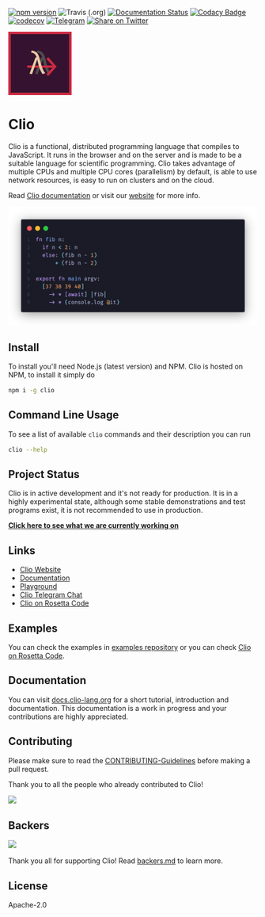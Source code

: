 [![npm version](https://badge.fury.io/js/clio.svg)](https://badge.fury.io/js/clio)
![Travis (.org)](https://img.shields.io/travis/clio-lang/clio.svg)
[![Documentation Status](https://img.shields.io/badge/docs-passing-brightgreen)](https://docs.clio-lang.org)
[![Codacy Badge](https://api.codacy.com/project/badge/Grade/7ea4361c03b94375a58cb020328d8fd8)](https://www.codacy.com/gh/clio-lang/clio?utm_source=github.com&utm_medium=referral&utm_content=clio-lang/clio&utm_campaign=Badge_Grade)
[![codecov](https://codecov.io/gh/clio-lang/clio/branch/develop/graph/badge.svg?token=DizAOgNw8A)](https://codecov.io/gh/clio-lang/clio)
[![Telegram](https://img.shields.io/badge/telegram-chat-blue)](https://t.me/joinchat/K2tN9kkVldcinF4U08lcfQ)
[![Share on Twitter](https://img.shields.io/badge/twitter-share-blue)](https://twitter.com/intent/tweet?text=Clio%20is%20a%20functional,%20parallel,%20distributed%20programming%20language%20that%20compiles%20to%20JavaScript!%20Check%20it%20out%20here:%20https://github.com/clio-lang/clio)

![Clio Logo](https://raw.githubusercontent.com/clio-lang/media/master/logo-128x128.png)

# Clio

Clio is a functional, distributed programming language that compiles to JavaScript. It runs in the browser and on the server and is made to be a suitable language for scientific programming. Clio takes advantage of multiple CPUs and multiple CPU cores (parallelism) by default, is able to use network resources, is easy to run on clusters and on the cloud.

Read [Clio documentation](https://docs.clio-lang.org) or visit our [website](https://clio-lang.org) for more info.

![Clio Logo](https://raw.githubusercontent.com/clio-lang/media/master/clio-cut.png)

## Install

To install you'll need Node.js (latest version) and NPM. Clio is hosted on NPM, to install it simply do

```bash
npm i -g clio
```

## Command Line Usage

To see a list of available `clio` commands and their description you can run

```bash
clio --help
```

## Project Status

Clio is in active development and it's not ready for production.
It is in a highly experimental state, although some stable demonstrations and
test programs exist, it is not recommended to use in production.

**[Click here to see what we are currently working on](https://github.com/orgs/clio-lang/projects/1)**

## Links

- [Clio Website](http://clio-lang.org)
- [Documentation](http://docs.clio-lang.org)
- [Playground](https://playground.clio-lang.org)
- [Clio Telegram Chat](https://t.me/clio_lang)
- [Clio on Rosetta Code](http://rosettacode.org/wiki/Clio)

## Examples

You can check the examples in [examples repository](https://github.com/clio-lang/examples) or you can check
[Clio on Rosetta Code](http://rosettacode.org/wiki/Clio).

## Documentation

You can visit [docs.clio-lang.org](http://docs.clio-lang.org) for a short tutorial, introduction and documentation. This documentation is a work in progress and your contributions are highly appreciated.

## Contributing

Please make sure to read the [CONTRIBUTING-Guidelines](https://github.com/clio-lang/clio/blob/develop/CONTRIBUTING.md) before making a pull request.

Thank you to all the people who already contributed to Clio!

<a href="https://github.com/clio-lang/clio/graphs/contributors">
  <img src="https://contributors-img.firebaseapp.com/image?repo=clio-lang/clio" />
</a>

## Backers

<a href="https://opencollective.com/clio">
  <img src="https://opencollective.com/clio/backers.svg?width=890" />
</a>

Thank you all for supporting Clio! Read [backers.md](./backers.md) to learn more.

## License

Apache-2.0
